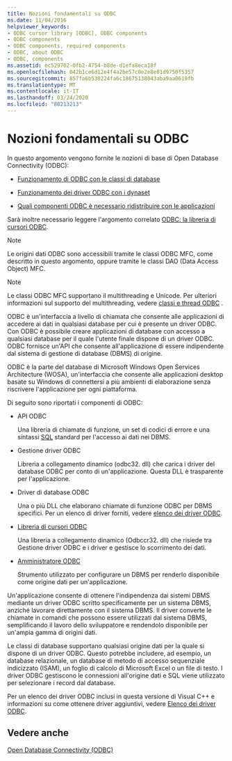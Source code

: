 ```yaml
---
title: Nozioni fondamentali su ODBC
ms.date: 11/04/2016
helpviewer_keywords:
- ODBC cursor library [ODBC], ODBC components
- ODBC components
- ODBC components, required components
- ODBC, about ODBC
- ODBC, components
ms.assetid: ec529702-0fb2-4754-b8de-d1efa8eca18f
ms.openlocfilehash: 042b1ce6d12e4f4a2be57c0e2e8e01d9750f5357
ms.sourcegitcommit: 857fa6b530224fa6c18675138043aba9aa0619fb
ms.translationtype: MT
ms.contentlocale: it-IT
ms.lasthandoff: 03/24/2020
ms.locfileid: "80213213"
---
```

# <a name="odbc-basics"></a>Nozioni fondamentali su ODBC

In questo argomento vengono fornite le nozioni di base di Open Database Connectivity (ODBC):

- [Funzionamento di ODBC con le classi di database](../../data/odbc/odbc-and-the-database-classes.md)

- [Funzionamento dei driver ODBC con i dynaset](../../data/odbc/odbc-driver-requirements-for-dynasets.md)

- [Quali componenti ODBC è necessario ridistribuire con le applicazioni](../../data/odbc/redistributing-odbc-components-to-your-customers.md)

Sarà inoltre necessario leggere l'argomento correlato [ODBC: la libreria di cursori ODBC](../../data/odbc/odbc-the-odbc-cursor-library.md).

> [!NOTE]
> Le origini dati ODBC sono accessibili tramite le classi ODBC MFC, come descritto in questo argomento, oppure tramite le classi DAO (Data Access Object) MFC.

> [!NOTE]
> Le classi ODBC MFC supportano il multithreading e Unicode. Per ulteriori informazioni sul supporto del multithreading, vedere [classi e thread ODBC](../../data/odbc/odbc-classes-and-threads.md) .

ODBC è un'interfaccia a livello di chiamata che consente alle applicazioni di accedere ai dati in qualsiasi database per cui è presente un driver ODBC. Con ODBC è possibile creare applicazioni di database con accesso a qualsiasi database per il quale l'utente finale dispone di un driver ODBC. ODBC fornisce un'API che consente all'applicazione di essere indipendente dal sistema di gestione di database (DBMS) di origine.

ODBC è la parte del database di Microsoft Windows Open Services Architecture (WOSA), un'interfaccia che consente alle applicazioni desktop basate su Windows di connettersi a più ambienti di elaborazione senza riscrivere l'applicazione per ogni piattaforma.

Di seguito sono riportati i componenti di ODBC:

- API ODBC

   Una libreria di chiamate di funzione, un set di codici di errore e una sintassi [SQL](../../data/odbc/sql.md) standard per l'accesso ai dati nei DBMS.

- Gestione driver ODBC

   Libreria a collegamento dinamico (odbc32. dll) che carica i driver del database ODBC per conto di un'applicazione. Questa DLL è trasparente per l'applicazione.

- Driver di database ODBC

   Una o più DLL che elaborano chiamate di funzione ODBC per DBMS specifici. Per un elenco di driver forniti, vedere [elenco dei driver ODBC](../../data/odbc/odbc-driver-list.md).

- [Libreria di cursori ODBC](../../data/odbc/odbc-the-odbc-cursor-library.md)

   Una libreria a collegamento dinamico (Odbccr32. dll) che risiede tra Gestione driver ODBC e i driver e gestisce lo scorrimento dei dati.

- [Amministratore ODBC](../../data/odbc/odbc-administrator.md)

   Strumento utilizzato per configurare un DBMS per renderlo disponibile come origine dati per un'applicazione.

Un'applicazione consente di ottenere l'indipendenza dai sistemi DBMS mediante un driver ODBC scritto specificamente per un sistema DBMS, anziché lavorare direttamente con il sistema DBMS. Il driver converte le chiamate in comandi che possono essere utilizzati dal sistema DBMS, semplificando il lavoro dello sviluppatore e rendendolo disponibile per un'ampia gamma di origini dati.

Le classi di database supportano qualsiasi origine dati per la quale si dispone di un driver ODBC. Questo potrebbe includere, ad esempio, un database relazionale, un database di metodo di accesso sequenziale indicizzato (ISAM), un foglio di calcolo di Microsoft Excel o un file di testo. I driver ODBC gestiscono le connessioni all'origine dati e SQL viene utilizzato per selezionare i record dal database.

Per un elenco dei driver ODBC inclusi in questa versione di Visual C++ e informazioni su come ottenere driver aggiuntivi, vedere [Elenco dei driver ODBC](../../data/odbc/odbc-driver-list.md).

## <a name="see-also"></a>Vedere anche

[Open Database Connectivity (ODBC)](../../data/odbc/open-database-connectivity-odbc.md)

